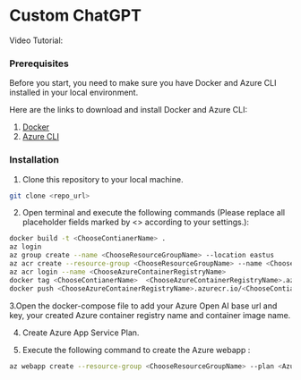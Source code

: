# Custom ChatGPT

Video Tutorial:

### Prerequisites

Before you start, you need to make sure you have Docker and Azure CLI installed in your local environment.

Here are the links to download and install Docker and Azure CLI:

1. [Docker](https://docs.docker.com/engine/install/)
2. [Azure CLI](https://docs.microsoft.com/en-us/cli/azure/install-azure-cli)

### Installation

1. Clone this repository to your local machine.

```bash
git clone <repo_url>

```
2. Open terminal and execute the following commands (Please replace all placeholder fields marked by <> according to your settings.):
```bash
docker build -t <ChooseContianerName> .
az login
az group create --name <ChooseResourceGroupName> --location eastus
az acr create --resource-group <ChooseResourceGroupName> --name <ChooseAzureContainerRegistryName> --sku Basic
az acr login --name <ChooseAzureContainerRegistryName>
docker tag <ChooseContianerName>  <ChooseAzureContainerRegistryName>.azurecr.io/<ChooseContianerName>
docker push <ChooseAzureContainerRegistryName>.azurecr.io/<ChooseContianerName>

```
3.Open the docker-compose file to add your Azure Open AI base url and key, your created Azure container registry name and container image name.

4. Create Azure App Service Plan.

5. Execute the following command to create the Azure webapp :
```bash
az webapp create --resource-group <ChooseResourceGroupName> --plan <AzureAppPlanName>--name <ChooseWebAppName> --multicontainer-config-type compose --multicontainer-config-file docker-compose.yml

```
